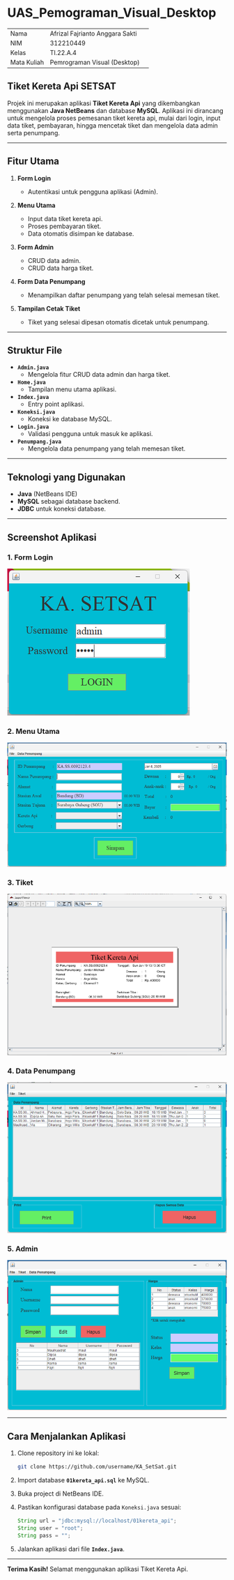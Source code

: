 # UAS_Pemograman_Visual_Desktop


|             |                                  |         |
| ----------- | -------------------------------  | ------- |
| Nama        | Afrizal Fajrianto Anggara Sakti  |
| NIM         | 312210449                        |
| Kelas       | TI.22.A.4                        |
| Mata Kuliah | Pemrograman Visual (Desktop)     |

## Tiket Kereta Api SETSAT

Projek ini merupakan aplikasi **Tiket Kereta Api** yang dikembangkan menggunakan **Java NetBeans** dan database **MySQL**. Aplikasi ini dirancang untuk mengelola proses pemesanan tiket kereta api, mulai dari login, input data tiket, pembayaran, hingga mencetak tiket dan mengelola data admin serta penumpang.

---

## Fitur Utama

1. **Form Login**
   - Autentikasi untuk pengguna aplikasi (Admin).

2. **Menu Utama**
   - Input data tiket kereta api.
   - Proses pembayaran tiket.
   - Data otomatis disimpan ke database.

3. **Form Admin**
   - CRUD data admin.
   - CRUD data harga tiket.

4. **Form Data Penumpang**
   - Menampilkan daftar penumpang yang telah selesai memesan tiket.

5. **Tampilan Cetak Tiket**
   - Tiket yang selesai dipesan otomatis dicetak untuk penumpang.

---

## Struktur File

- **`Admin.java`**
  - Mengelola fitur CRUD data admin dan harga tiket.
- **`Home.java`**
  - Tampilan menu utama aplikasi.
- **`Index.java`**
  - Entry point aplikasi.
- **`Koneksi.java`**
  - Koneksi ke database MySQL.
- **`Login.java`**
  - Validasi pengguna untuk masuk ke aplikasi.
- **`Penumpang.java`**
  - Mengelola data penumpang yang telah memesan tiket.

---

## Teknologi yang Digunakan

- **Java** (NetBeans IDE)
- **MySQL** sebagai database backend.
- **JDBC** untuk koneksi database.

---

## Screenshot Aplikasi

### 1. Form Login
![Form Login](img/form_login.png)

### 2. Menu Utama
![Menu Utama](img/form_menuutama.png)

### 3. Tiket
![Tiket](img/tiket.png)

### 4. Data Penumpang
![Data Penumpang](img/form_datapenumpang.png)

### 5. Admin
![Admin](img/form_admin.png)

---

## Cara Menjalankan Aplikasi

1. Clone repository ini ke lokal:
   ```bash
   git clone https://github.com/username/KA_SetSat.git
   ```

2. Import database **`01kereta_api.sql`** ke MySQL.

3. Buka project di NetBeans IDE.

4. Pastikan konfigurasi database pada `Koneksi.java` sesuai:
   ```java
   String url = "jdbc:mysql://localhost/01kereta_api";
   String user = "root";
   String pass = "";
   ```

5. Jalankan aplikasi dari file **`Index.java`**.

---

**Terima Kasih!** Selamat menggunakan aplikasi Tiket Kereta Api.
